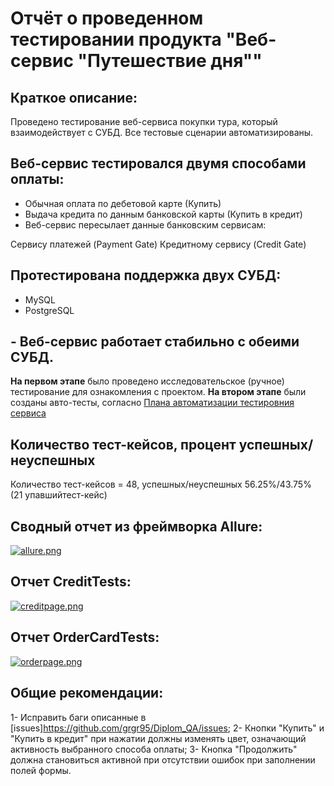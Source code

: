 # Отчёт о проведенном тестировании продукта "Веб-сервис "Путешествие дня""
## Краткое описание:
Проведено тестирование веб-сервиса покупки тура, который взаимодействует с СУБД. Все тестовые сценарии автоматизированы.

## Веб-сервис тестировался двумя способами оплаты:

- Обычная оплата по дебетовой карте (Купить)
- Выдача кредита по данным банковской карты (Купить в кредит)
- Веб-сервис пересылает данные банковским сервисам:

Сервису платежей (Payment Gate)
Кредитному сервису (Credit Gate)

## Протестирована поддержка двух СУБД:

- MySQL
- PostgreSQL

## - Веб-сервис работает стабильно с обеими СУБД.

**На первом этапе** было проведено исследовательское (ручное) тестирование для ознакомления с проектом.
**На втором этапе** были созданы авто-тесты, согласно [Плана автоматизации тестировния сервиса](https://github.com/grgr95/diplom/blob/master/documents/plan.md)

## Количество тест-кейсов, процент успешных/неуспешных
Количество тест-кейсов = 48, успешных/неуспешных 56.25%/43.75% (21 упавшийтест-кейс)

## Cводный отчет из фреймворка Allure:
[![allure.png](https://i.postimg.cc/d16r41nw/allure.png)](https://postimg.cc/ph9mdPg6)

## Отчет CreditTests:
[![creditpage.png](https://i.postimg.cc/zXHBtvG5/creditpage.png)](https://postimg.cc/dLvwDqCS)

## Отчет OrderCardTests:
[![orderpage.png](https://i.postimg.cc/mgRPPRTs/orderpage.png)](https://postimg.cc/2Vcktsqc)


## Общие рекомендации:

1- Исправить баги описанные в  [issues]https://github.com/grgr95/Diplom_QA/issues;
2- Кнопки "Купить" и "Купить в кредит" при нажатии должны изменять цвет, означающий активность выбранного способа оплаты;
3- Кнопка "Продолжить" должна становиться активной при отсутствии ошибок при заполнении полей формы.
